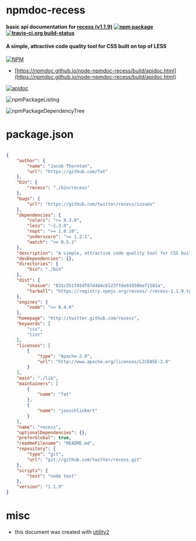 # npmdoc-recess

#### basic api documentation for  [recess (v1.1.9)](http://twitter.github.com/recess)  [![npm package](https://img.shields.io/npm/v/npmdoc-recess.svg?style=flat-square)](https://www.npmjs.org/package/npmdoc-recess) [![travis-ci.org build-status](https://api.travis-ci.org/npmdoc/node-npmdoc-recess.svg)](https://travis-ci.org/npmdoc/node-npmdoc-recess)

#### A simple, attractive code quality tool for CSS built on top of LESS

[![NPM](https://nodei.co/npm/recess.png?downloads=true&downloadRank=true&stars=true)](https://www.npmjs.com/package/recess)

- [https://npmdoc.github.io/node-npmdoc-recess/build/apidoc.html](https://npmdoc.github.io/node-npmdoc-recess/build/apidoc.html)

[![apidoc](https://npmdoc.github.io/node-npmdoc-recess/build/screenCapture.buildCi.browser.%252Ftmp%252Fbuild%252Fapidoc.html.png)](https://npmdoc.github.io/node-npmdoc-recess/build/apidoc.html)

![npmPackageListing](https://npmdoc.github.io/node-npmdoc-recess/build/screenCapture.npmPackageListing.svg)

![npmPackageDependencyTree](https://npmdoc.github.io/node-npmdoc-recess/build/screenCapture.npmPackageDependencyTree.svg)



# package.json

```json

{
    "author": {
        "name": "Jacob Thornton",
        "url": "https://github.com/fat"
    },
    "bin": {
        "recess": "./bin/recess"
    },
    "bugs": {
        "url": "https://github.com/twitter/recess/issues"
    },
    "dependencies": {
        "colors": ">= 0.3.0",
        "less": "~1.3.0",
        "nopt": ">= 1.0.10",
        "underscore": ">= 1.2.1",
        "watch": ">= 0.5.1"
    },
    "description": "A simple, attractive code quality tool for CSS built on top of LESS",
    "devDependencies": {},
    "directories": {
        "bin": "./bin"
    },
    "dist": {
        "shasum": "831c551f45df87d484c6123ffde91030bef1581a",
        "tarball": "https://registry.npmjs.org/recess/-/recess-1.1.9.tgz"
    },
    "engines": {
        "node": ">= 0.4.0"
    },
    "homepage": "http://twitter.github.com/recess",
    "keywords": [
        "css",
        "lint"
    ],
    "licenses": [
        {
            "type": "Apache-2.0",
            "url": "http://www.apache.org/licenses/LICENSE-2.0"
        }
    ],
    "main": "./lib",
    "maintainers": [
        {
            "name": "fat"
        },
        {
            "name": "jonschlinkert"
        }
    ],
    "name": "recess",
    "optionalDependencies": {},
    "preferGlobal": true,
    "readmeFilename": "README.md",
    "repository": {
        "type": "git",
        "url": "git://github.com/twitter/recess.git"
    },
    "scripts": {
        "test": "node test"
    },
    "version": "1.1.9"
}
```



# misc
- this document was created with [utility2](https://github.com/kaizhu256/node-utility2)
